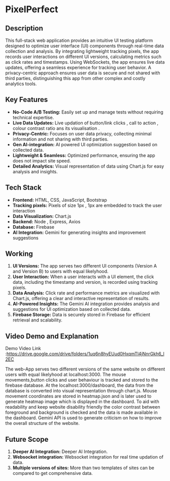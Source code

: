 # PixelPerfect

## Description
This full-stack web application provides an intuitive UI testing platform designed to optimize user interface (UI) components through real-time data collection and analysis. By integrating lightweight tracking pixels, the app records user interactions on different UI versions, calculating metrics such as click rates and timestamps. Using WebSockets, the app ensures live data updates, offering a seamless experience for tracking user behavior. A privacy-centric approach ensures user data is secure and not shared with third parties, distinguishing this app from other complex and costly analytics tools.

## Key Features
- **No-Code A/B Testing:** Easily set up and manage tests without requiring technical expertise.
- **Live Data Updates:** Live updation of button/link clicks , call to action , colour contrast ratio ans its visualisation  .
- **Privacy-Centric:** Focuses on user data privacy, collecting minimal information and not sharing with third parties.
- **Gen AI-integration:** AI powered UI optimization suggestion based on collected data. 
- **Lightweight & Seamless:** Optimized performance, ensuring the app does not impact site speed.
- **Detailed Analytics:** Visual representation of data using Chart.js for easy analysis and insights.

## Tech Stack
- **Frontend:** HTML, CSS, JavaScript, Bootstrap
- **Tracking pixels:** Pixels of size 1px , 1px are embedded to track the user interaction
- **Data Visualization:** Chart.js
- **Backend:** Node , Express, Axios
- **Database:** Firebase
- **AI Integration:** Gemini for generating insights and improvement suggestions

## Working
1. **UI Versions:** The app serves two different UI components (Version A and Version B) to users with equal likelyhood.
2. **User Interaction:** When a user interacts with a UI element, the click data, including the timestamp and version, is recorded using tracking pixels.
3. **Data Analysis:** Click rate and performance metrics are visualized with Chart.js, offering a clear and interactive representation of results.
4. **AI-Powered Insights:** The Gemini AI integration provides analysis and suggestions for UI optimization based on collected data.
5. **Firebase Storage:** Data is securely stored in Firebase for efficient retrieval and scalability.

## Video Demo and Explanation
Demo Video Link :https://drive.google.com/drive/folders/1uq6n8hyEUud0HxqmTl4jNnrGkh6_l2EC

The web-App serves two different versions of the same website on different users with equal likelyhood at localhost:3000. 
The mouse movements,button clicks and user behaviour is tracked and stored to the firebase database.
At the localhost:3000/dashboard, the data from the database is converted into visual representation through chart.js.
Mouse movement coordinates are stored in heatmap.json and is later used to generate heatmap image which is displayed in the dashboard.
To aid with readability and keep website disability friendly the color contrast between foreground and background is checked and the data is made available in the dashboard.
Gemini API is used to generate criticism on how to improve the overall structure of the website.


## Future Scope
1. **Deeper AI Integration:** Deeper AI Integration.
2. **Websocket integration:** Websocket integration for real time updation of data.
3. **Multiple versions of sites:** More than two templates of sites can be compared to get comprehensive data.

   


